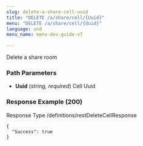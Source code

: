 ```yaml
---
slug: delete-a-share-cell-uuid
title: "DELETE /a/share/cell/{Uuid}"
menu: "DELETE /a/share/cell/{Uuid}"
language: und
menu_name: menu-dev-guide-v7

---
```








 
Delete a share room  


### Path Parameters

 - **Uuid** (_string, required_) Cell Uuid




### Response Example (200)
Response Type /definitions/restDeleteCellResponse

```
{
  "Success": true
}
```




